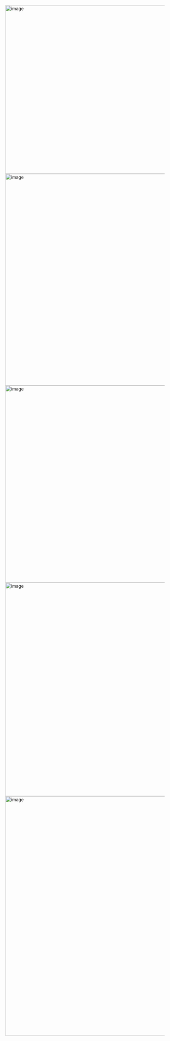 <img width="1439" height="532" alt="image" src="https://github.com/user-attachments/assets/a93bcf40-eb7d-4496-8839-be301c249c2f" />
<img width="1487" height="668" alt="image" src="https://github.com/user-attachments/assets/64bf046d-4e30-4dbb-9e6b-49b07500b192" />
<img width="1488" height="622" alt="image" src="https://github.com/user-attachments/assets/5ae8ddde-fedb-456f-b201-c05b99bca5c1" />
<img width="1487" height="674" alt="image" src="https://github.com/user-attachments/assets/1d1dcbef-e722-4f65-9030-cd10219057e6" />
<img width="1492" height="756" alt="image" src="https://github.com/user-attachments/assets/559c0792-75ca-41a5-a456-8ab5ec641b29" />
